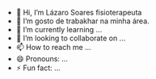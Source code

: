 - 👋 Hi, I’m Lázaro Soares fisioterapeuta
- 👀 I’m gosto de trabakhar na minha área.
- 🌱 I’m currently learning ...
- 💞️ I’m looking to collaborate on ...
- 📫 How to reach me ...
- 😄 Pronouns: ...
- ⚡ Fun fact: ...

<!---
Lawzarosoares/Lawzarosoares is a ✨ special ✨ repository because its `README.md` (this file) appears on your GitHub profile.
You can click the Preview link to take a look at your changes.
--->
